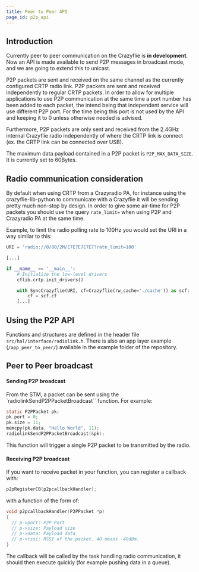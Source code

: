 ```yaml
---
title: Peer to Peer API
page_id: p2p_api
---
```


## Introduction
Currently peer to peer communication on the Crazyflie is **in development**. Now an API is made available to send P2P
messages in broadcast mode, and we are going to extend this to unicast.

P2P packets are sent and received on the same channel as the currently configured CRTP radio link. P2P packets are sent and received independently to regular CRTP packets. In order to allow for multiple applications to use P2P communication at the same time a port number has been added to each packet, the intend being that independent service will use different P2P port. For the time being this port is not used by the API and keeping it to 0 unless otherwise needed is advised.

Furthermore, P2P packets are only sent and received from the 2.4GHz internal Crazyflie radio independently of where the CRTP link is connect (ex. the CRTP link can be connected over USB).

The maximum data payload contained in a P2P packet is ```P2P_MAX_DATA_SIZE```. It is currently set to 60Bytes.

## Radio communication consideration
By default when using CRTP from a Crazyradio PA, for instance using the crazyflie-lib-python to communicate with a Crazyflie it will be sending pretty much non-stop by design. In order to give some air-time for P2P packets you should use the query `rate_limit=` when using P2P and Crazyradio PA at the same time.

Example, to limit the radio polling rate to 100Hz you would set the URI in a way similar to this:

```Python
URI = 'radio://0/80/2M/E7E7E7E7E7?rate_limit=100'

[...]

if __name__ == '__main__':
    # Initialize the low-level drivers
    cflib.crtp.init_drivers()

    with SyncCrazyflie(URI, cf=Crazyflie(rw_cache='./cache')) as scf:
        cf = scf.cf
    [...]
```
## Using the P2P API
Functions and structures are defined in the header file `src/hal/interface/radiolink.h`. There is also an app layer example (`/app_peer_to_peer/`) available in the example folder of the repository.

## Peer to Peer broadcast

#### Sending P2P broadcast

From the STM, a packet can be sent using the `radiolinkSendP2PPacketBroadcast`` function. For example:

```c
static P2PPacket pk;
pk.port = 0;
pk.size = 11;
memcpy(pk.data, "Hello World", 11);
radiolinkSendP2PPacketBroadcast(&pk);
```

This function will trigger a single P2P packet to be transmitted by the radio.

#### Receiving P2P broadcast

If you want to receive packet in your function, you can register a callback with:

```c
p2pRegisterCB(p2pcallbackHandler);
```
    
with a function of the form of:
```c
void p2pcallbackHandler(P2PPacket *p)
{
  // p->port: P2P Port
  // p->size: Payload size
  // p->data: Payload data
  // p->rssi: RSSI of the packet. 40 means -40dBm.
}
```

The callback will be called by the task handling radio communication, it should then execute quickly (for example pushing data in a queue).




